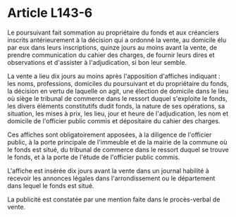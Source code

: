 # Article L143-6

Le poursuivant fait sommation au propriétaire du fonds et aux créanciers inscrits antérieurement à la décision qui a ordonné la vente, au domicile élu par eux dans leurs inscriptions, quinze jours au moins avant la vente, de prendre communication du cahier des charges, de fournir leurs dires et observations et d'assister à l'adjudication, si bon leur semble.

La vente a lieu dix jours au moins après l'apposition d'affiches indiquant : les noms, professions, domiciles du poursuivant et du propriétaire du fonds, la décision en vertu de laquelle on agit, une élection de domicile dans le lieu où siège le tribunal de commerce dans le ressort duquel s'exploite le fonds, les divers éléments constitutifs dudit fonds, la nature de ses opérations, sa situation, les mises à prix, les lieu, jour et heure de l'adjudication, les nom et domicile de l'officier public commis et dépositaire du cahier des charges.

Ces affiches sont obligatoirement apposées, à la diligence de l'officier public, à la porte principale de l'immeuble et de la mairie de la commune où le fonds est situé, du tribunal de commerce dans le ressort duquel se trouve le fonds, et à la porte de l'étude de l'officier public commis.

L'affiche est insérée dix jours avant la vente dans un journal habilité à recevoir les annonces légales dans l'arrondissement ou le département dans lequel le fonds est situé.

La publicité est constatée par une mention faite dans le procès-verbal de vente.
